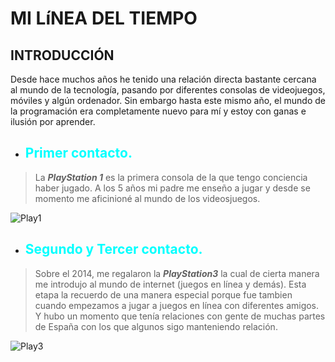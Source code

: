 # MI LíNEA DEL TIEMPO

## INTRODUCCIÓN

Desde hace muchos años he tenido una relación directa bastante cercana al mundo de la tecnología, pasando por diferentes consolas de videojuegos, móviles y algún ordenador. Sin embargo hasta este mismo año, el mundo de la programación era completamente nuevo para mí y estoy con ganas e ilusión por aprender.

* ## <span style="color:aqua"> Primer contacto.</span>

>La ***PlayStation 1*** es la primera consola de la que tengo conciencia haber jugado. A los 5 años mi padre me enseño a jugar y desde se momento me aficinioné al mundo de los videosjuegos.

 ![Play1](https://upload.wikimedia.org/wikipedia/commons/9/95/PSX-Console-wController.png) 



* ## <span style="color:aqua">  Segundo y Tercer contacto.</span>

>Sobre el 2014, me regalaron la ***PlayStation3*** la cual de cierta manera me introdujo al mundo de internet (juegos en línea y demás). Esta etapa la recuerdo  de una manera especial porque fue tambien cuando empezamos a jugar a juegos en línea con diferentes amigos. Y hubo un momento que tenía relaciones con gente de muchas partes de España con los que algunos sigo manteniendo relación.

![Play3](https://assets.stickpng.com/images/585ea071cb11b227491c3505.png)

